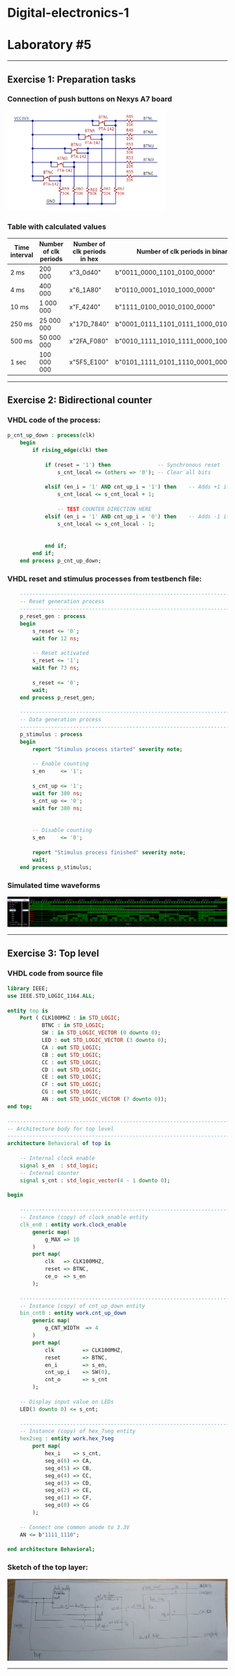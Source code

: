 # **Digital-electronics-1**
# **Laboratory #5**


------------------------------------------------------------------------
## **Exercise 1: Preparation tasks**

### **Connection of push buttons on Nexys A7 board**
![Nexys A7 board](https://github.com/TaaviSalum/Digital-electronics-1/blob/main/Labs/05-counter/Pictures/Ex1.png)


### **Table with calculated values**
**Time interval** | **Number of clk periods** | **Number of clk periods in hex** | **Number of clk periods in binary** 
--- | --- | --- | --- 
2 ms | 200 000 | x"3_0d40" | b"0011_0000_1101_0100_0000"  
4 ms | 400 000 | x"6_1A80" | b"0110_0001_1010_1000_0000" 
10 ms | 1 000 000  | x"F_4240" | b"1111_0100_0010_0100_0000" 
250 ms | 25 000 000 | x"17D_7840" | b"0001_0111_1101_0111_1000_0100_0000" 
500 ms | 50 000 000 | x"2FA_F080" | b"0010_1111_1010_1111_0000_1000_0000" 
1 sec | 100 000 000 | x"5F5_E100" | b"0101_1111_0101_1110_0001_0000_0000" 






------------------------------------------------------------------------
## **Exercise 2: Bidirectional counter**

### **VHDL code of the process:**
```vhdl 
p_cnt_up_down : process(clk)
    begin
        if rising_edge(clk) then
        
            if (reset = '1') then               -- Synchronous reset
                s_cnt_local <= (others => '0'); -- Clear all bits

            elsif (en_i = '1' AND cnt_up_i = '1') then    -- Adds +1 if enable is '1' and count up is '1'
                s_cnt_local <= s_cnt_local + 1;

                -- TEST COUNTER DIRECTION HERE
            elsif (en_i = '1' AND cnt_up_i = '0') then    -- Adds -1 if enable is '1' and count up is '0'
                s_cnt_local <= s_cnt_local - 1;


            end if;
        end if;
    end process p_cnt_up_down;
```

### **VHDL reset and stimulus processes from testbench file:**
```vhdl 
    --------------------------------------------------------------------
    -- Reset generation process
    --------------------------------------------------------------------
    p_reset_gen : process
    begin
        s_reset <= '0';
        wait for 12 ns;
        
        -- Reset activated
        s_reset <= '1';
        wait for 73 ns;

        s_reset <= '0';
        wait;
    end process p_reset_gen;

    --------------------------------------------------------------------
    -- Data generation process
    --------------------------------------------------------------------
    p_stimulus : process
    begin
        report "Stimulus process started" severity note;

        -- Enable counting
        s_en     <= '1';
        
        s_cnt_up <= '1';
        wait for 380 ns;
        s_cnt_up <= '0';
        wait for 380 ns;


        -- Disable counting
        s_en     <= '0';

        report "Stimulus process finished" severity note;
        wait;
    end process p_stimulus;
```

### **Simulated time waveforms**
![Simulated time waveforms](https://github.com/TaaviSalum/Digital-electronics-1/blob/main/Labs/05-counter/Pictures/Ex2.png)





------------------------------------------------------------------------
## **Exercise 3: Top level**

### **VHDL code from source file**
```vhdl 
library IEEE;
use IEEE.STD_LOGIC_1164.ALL;

entity top is
    Port ( CLK100MHZ : in STD_LOGIC;
           BTNC : in STD_LOGIC;
           SW : in STD_LOGIC_VECTOR (0 downto 0);
           LED : out STD_LOGIC_VECTOR (3 downto 0);
           CA : out STD_LOGIC;
           CB : out STD_LOGIC;
           CC : out STD_LOGIC;
           CD : out STD_LOGIC;
           CE : out STD_LOGIC;
           CF : out STD_LOGIC;
           CG : out STD_LOGIC;
           AN : out STD_LOGIC_VECTOR (7 downto 0));
end top;

------------------------------------------------------------------------
-- Architecture body for top level
------------------------------------------------------------------------
architecture Behavioral of top is

    -- Internal clock enable
    signal s_en  : std_logic;
    -- Internal counter
    signal s_cnt : std_logic_vector(4 - 1 downto 0);

begin

    --------------------------------------------------------------------
    -- Instance (copy) of clock_enable entity
    clk_en0 : entity work.clock_enable
        generic map(
            g_MAX => 10
        )
        port map(
            clk   => CLK100MHZ,
            reset => BTNC,
            ce_o  => s_en
        );

    --------------------------------------------------------------------
    -- Instance (copy) of cnt_up_down entity
    bin_cnt0 : entity work.cnt_up_down
        generic map(
            g_CNT_WIDTH  => 4
        )
        port map(
            clk         => CLK100MHZ,
            reset       => BTNC,
            en_i        => s_en,
            cnt_up_i    => SW(0),
            cnt_o       => s_cnt
        );

    -- Display input value on LEDs
    LED(3 downto 0) <= s_cnt;

    --------------------------------------------------------------------
    -- Instance (copy) of hex_7seg entity
    hex2seg : entity work.hex_7seg
        port map(
            hex_i    => s_cnt,
            seg_o(6) => CA,
            seg_o(5) => CB,
            seg_o(4) => CC,
            seg_o(3) => CD,
            seg_o(2) => CE,
            seg_o(1) => CF,
            seg_o(0) => CG
        );

    -- Connect one common anode to 3.3V
    AN <= b"1111_1110";
              
end architecture Behavioral;
```

### **Sketch of the top layer:**
![Sketch of the top layer](https://github.com/TaaviSalum/Digital-electronics-1/blob/main/Labs/05-counter/Pictures/Ex3.jpg)





------------------------------------------------------------------------